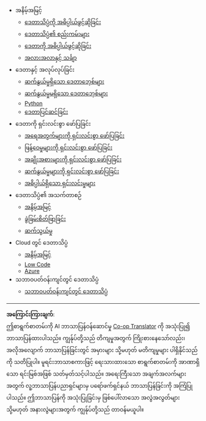 <!--
CO_OP_TRANSLATOR_METADATA:
{
  "original_hash": "3767555b3cc28a2865c79202f4374204",
  "translation_date": "2025-08-30T18:22:03+00:00",
  "source_file": "docs/_sidebar.md",
  "language_code": "my"
}
-->
- အနိမ့်အမြင့်
  - [ဒေတာသိပ္ပံကို အဓိပ္ပါယ်ဖွင့်ဆိုခြင်း](../1-Introduction/01-defining-data-science/README.md)
  - [ဒေတာသိပ္ပံ၏ စည်းကမ်းများ](../1-Introduction/02-ethics/README.md)
  - [ဒေတာကို အဓိပ္ပါယ်ဖွင့်ဆိုခြင်း](../1-Introduction/03-defining-data/README.md)
  - [အလားအလာနှင့် သင်္ချာ](../1-Introduction/04-stats-and-probability/README.md)
- ဒေတာနှင့် အလုပ်လုပ်ခြင်း
  - [ဆက်နွယ်မှုရှိသော ဒေတာဘေ့စ်များ](../2-Working-With-Data/05-relational-databases/README.md)
  - [ဆက်နွယ်မှုမရှိသော ဒေတာဘေ့စ်များ](../2-Working-With-Data/06-non-relational/README.md)
  - [Python](../2-Working-With-Data/07-python/README.md)
  - [ဒေတာပြင်ဆင်ခြင်း](../2-Working-With-Data/08-data-preparation/README.md)
- ဒေတာကို ရှင်းလင်းစွာ ဖော်ပြခြင်း
  - [အရေအတွက်များကို ရှင်းလင်းစွာ ဖော်ပြခြင်း](../3-Data-Visualization/09-visualization-quantities/README.md)
  - [ဖြန့်ဝေမှုများကို ရှင်းလင်းစွာ ဖော်ပြခြင်း](../3-Data-Visualization/10-visualization-distributions/README.md)
  - [အချိုးအစားများကို ရှင်းလင်းစွာ ဖော်ပြခြင်း](../3-Data-Visualization/11-visualization-proportions/README.md)
  - [ဆက်နွယ်မှုများကို ရှင်းလင်းစွာ ဖော်ပြခြင်း](../3-Data-Visualization/12-visualization-relationships/README.md)
  - [အဓိပ္ပါယ်ရှိသော ရှင်းလင်းမှုများ](../3-Data-Visualization/13-meaningful-visualizations/README.md)
- ဒေတာသိပ္ပံ၏ အသက်တာစဉ်
  - [အနိမ့်အမြင့်](../4-Data-Science-Lifecycle/14-Introduction/README.md)
  - [ခွဲခြမ်းစိတ်ဖြာခြင်း](../4-Data-Science-Lifecycle/15-analyzing/README.md)
  - [ဆက်သွယ်မှု](../4-Data-Science-Lifecycle/16-communication/README.md)
- Cloud တွင် ဒေတာသိပ္ပံ
  - [အနိမ့်အမြင့်](../5-Data-Science-In-Cloud/17-Introduction/README.md)
  - [Low Code](../5-Data-Science-In-Cloud/18-Low-Code/README.md)
  - [Azure](../5-Data-Science-In-Cloud/19-Azure/README.md)
- သဘာဝပတ်ဝန်းကျင်တွင် ဒေတာသိပ္ပံ
  - [သဘာဝပတ်ဝန်းကျင်တွင် ဒေတာသိပ္ပံ](../6-Data-Science-In-Wild/README.md)

---

**အကြောင်းကြားချက်**:  
ဤစာရွက်စာတမ်းကို AI ဘာသာပြန်ဝန်ဆောင်မှု [Co-op Translator](https://github.com/Azure/co-op-translator) ကို အသုံးပြု၍ ဘာသာပြန်ထားပါသည်။ ကျွန်ုပ်တို့သည် တိကျမှုအတွက် ကြိုးစားနေသော်လည်း၊ အလိုအလျောက် ဘာသာပြန်ခြင်းတွင် အမှားများ သို့မဟုတ် မတိကျမှုများ ပါရှိနိုင်သည်ကို သတိပြုပါ။ မူရင်းဘာသာစကားဖြင့် ရေးသားထားသော စာရွက်စာတမ်းကို အာဏာရှိသော ရင်းမြစ်အဖြစ် သတ်မှတ်သင့်ပါသည်။ အရေးကြီးသော အချက်အလက်များအတွက် လူ့ဘာသာပြန်ပညာရှင်များမှ ပရော်ဖက်ရှင်နယ် ဘာသာပြန်ခြင်းကို အကြံပြုပါသည်။ ဤဘာသာပြန်ကို အသုံးပြုခြင်းမှ ဖြစ်ပေါ်လာသော အလွဲအလွတ်များ သို့မဟုတ် အနားလွဲများအတွက် ကျွန်ုပ်တို့သည် တာဝန်မယူပါ။